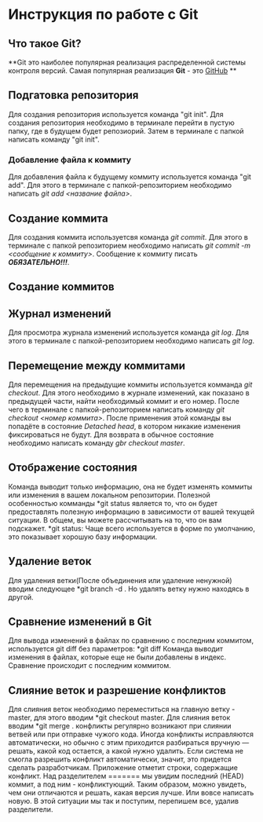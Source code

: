 # Инструкция по работе с Git

## Что такое Git?
**Git это наиболее популярная реализация распределенной системы контроля версий. Самая популярная реализация **Git** - это [GitHub](https://github.com/) **

## Подгатовка репозитория
Для создания репозитория используется команда "git init". Для создания репозитория необходимо в терминале перейти в пустую папку, где в будущем будет репозиорий. Затем в терминале с папкой написать команду "git init".


### Добавление файла к коммиту
Для добавления файла к будущему коммиту используется команда "git add". Для этого в терминале с папкой-репозиторием необходимо написать *git add <название файла>*.

## Создание коммита
Для создания коммита используетсвя команда *git commit*. Для этого в терминале с папкой репозиторием необходимо написать *git commit -m <сообщение к коммиту>*. Сообщение к коммиту писать ***ОБЯЗАТЕЛЬНО!!!***.

## Создание коммитов

## Журнал изменений
Для просмотра журнала изменений используется команда *git log*. Для этого в терминале с папкой-репозиторием необходимо написать *git log*.

## Перемещение между коммитами
Для перемещения на предыдущие коммиты используется комманда *git checkout*. Для этого необходимо в журнале изменений, как показано в предыдущей части, найти необходимый коммит и его номер. После чего в терминале с папкой-репозиторием написать команду *git checkout <номер коммита>*. После применения этой команды вы попадёте в состояние *Detached head*, в котором никакие изменения фиксироваться не будут. Для возврата в обычное состояние необходимо написать команду *gbr checkout master*.

## Отображение состояния
Команда выводит только информацию, она не будет изменять коммиты или изменения в вашем локальном репозитории. Полезной особенностью комманды *git status является то, что он будет предоставлять полезную информацию в зависимости от вашей текущей ситуации. В общем, вы можете рассчитывать на то, что он вам подскажет.
*git status: Чаще всего используется в форме по умолчанию, это показывает хорошую базу информации.

## Удаление веток
Для удаления ветки(После объединения или удаление ненужной) вводим следующее
*git branch -d <name>. Но удалять ветку нужно находясь в другой.

## Сравнение изменений в Git
Для вывода изменений в файлах по сравнению с последним коммитом, используется git diff без параметров:
*git diff
Команда выводит изменения в файлах, которые еще не были добавлены в индекс. Сравнение происходит с последним коммитом.

## Слияние веток и разрешение конфликтов
Для слияния веток необходимо переместиться на главную ветку - master, для этого вводим *git checkout master. Для слияния веток вводим *git merge <name>.
конфликты регулярно возникают при слиянии ветвей или при отправке чужого кода. Иногда конфликты исправляются автоматически, но обычно с этим приходится разбираться вручную — решать, какой код остается, а какой нужно удалить.
Если система не смогла разрешить конфликт автоматически, значит, это придется сделать разработчикам. Приложение отметит строки, содержащие конфликт. 
Над разделителем ======= мы увидим последний (HEAD) коммит, а под ним - конфликтующий. Таким образом, можно увидеть, чем они отличаются и решать, какая версия лучше. Или вовсе написать новую. В этой ситуации мы так и поступим, перепишем все, удалив разделители.